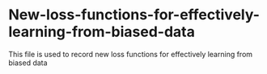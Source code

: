 # New-loss-functions-for-effectively-learning-from-biased-data
This file is used to record new loss functions for effectively learning from biased data
